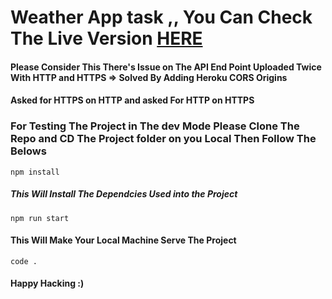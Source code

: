 # Weather App task ,, You Can Check The Live Version [HERE](https://weather-task.netlify.app/)
#### Please Consider This There's Issue on The API End Point Uploaded Twice With HTTP and HTTPS => Solved By Adding Heroku CORS Origins
#### Asked for HTTPS on HTTP and asked For HTTP on HTTPS

### For Testing The Project in The dev Mode Please Clone The Repo and CD The Project folder on you Local Then Follow The Belows
```
npm install
```
##### This Will Install The Dependcies Used into the Project 

```
npm run start
```
#### This Will Make Your Local Machine Serve The Project

```
code .
```
#### Happy Hacking :)

